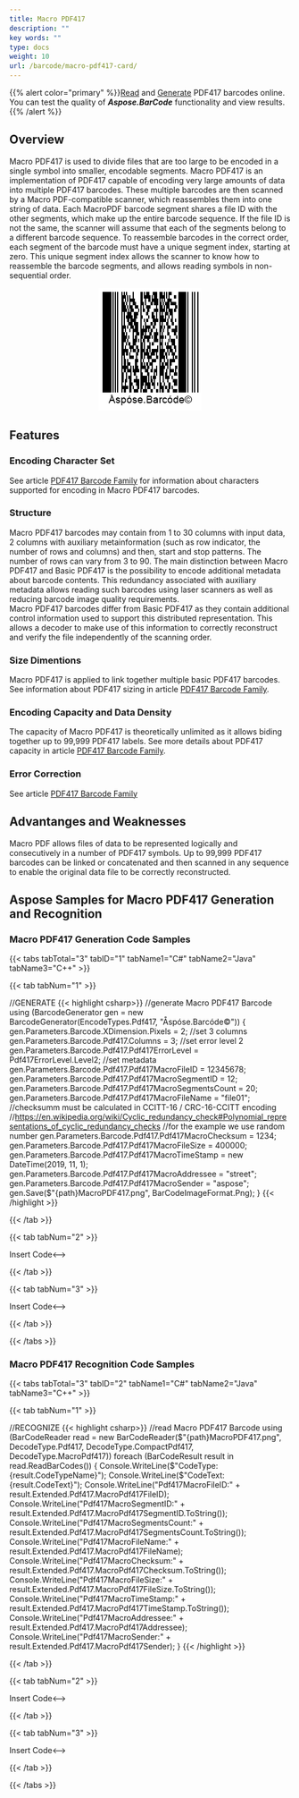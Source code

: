 ```yaml
---
title: Macro PDF417
description: ""
key words: ""
type: docs
weight: 10
url: /barcode/macro-pdf417-card/
---
```

{{% alert color="primary" %}}[Read](https://products.aspose.app/barcode/recognize/pdf417) and [Generate](https://products.aspose.app/barcode/generate/pdf417) PDF417 barcodes online. You can test the quality of ***Aspose.BarCode*** functionality and view results.{{% /alert %}}

## **Overview**
Macro PDF417 is used to divide files that are too large to be encoded in a single symbol into smaller, encodable segments. Macro PDF417 is an implementation of PDF417 capable of encoding very large amounts of data into multiple PDF417 barcodes. These multiple barcodes are then scanned by a Macro PDF-compatible scanner, which reassembles them into one string of data. Each MacroPDF barcode segment shares a file ID with the other segments, which make up the entire barcode sequence. If the file ID is not the same, the scanner will assume that each of the segments belong to a different barcode sequence. To reassemble barcodes in the correct order, each segment of the barcode must have a unique segment index, starting at zero. This unique segment index allows the scanner to know how to reassemble the barcode segments, and allows reading symbols in non-sequential order. 

<p align="center"><img src="macropdf417permanent.png"></p>

## **Features**
  
### **Encoding Character Set**
See article [PDF417 Barcode Family](/barcode/pdf417-cards/) for information about characters supported for encoding in Macro PDF417 barcodes.  

### **Structure**
Macro PDF417 barcodes may contain from 1 to 30 columns with input data, 2 columns with auxiliary metainformation (such as row indicator, the number of rows and columns) and then, start and stop patterns. The number of rows can vary from 3 to 90. The main distinction between Macro PDF417 and Basic PDF417 is the possibility to encode additional metadata about barcode contents. This redundancy associated with auxiliary metadata allows reading such barcodes using laser scanners as well as reducing barcode image quality requirements.  
Macro PDF417 barcodes differ from Basic PDF417 as they contain additional control information used to support this distributed representation. This allows a decoder to make use of this information to correctly reconstruct and verify the file independently of the scanning order. 

### **Size Dimentions**
Macro PDF417 is applied to link together multiple basic PDF417 barcodes. See information about PDF417 sizing in article [PDF417 Barcode Family](/barcode/pdf417-cards/). 

### **Encoding Capacity and Data Density**
The capacity of Macro PDF417 is theoretically unlimited as it allows biding together up to 99,999 PDF417 labels. See more details about PDF417 capacity in article [PDF417 Barcode Family](/barcode/pdf417-cards/). 

### **Error Correction**
See article [PDF417 Barcode Family](/barcode/pdf417-cards/)

## **Advantanges and Weaknesses**
Macro PDF allows files of data to be represented logically and consecutively in a number of PDF417 symbols. Up to 99,999 PDF417 barcodes can be linked or concatenated and then scanned in any sequence to enable the original data file to be correctly reconstructed.

## **Aspose Samples for Macro PDF417 Generation and Recognition**
### **Macro PDF417 Generation Code Samples**

{{< tabs tabTotal="3" tabID="1" tabName1="C#" tabName2="Java" tabName3="C++" >}}

{{< tab tabNum="1" >}}

//GENERATE
{{< highlight csharp>}}
//generate Macro PDF417 Barcode
using (BarcodeGenerator gen = new BarcodeGenerator(EncodeTypes.Pdf417, "Åspóse.Barcóde©"))
{
    gen.Parameters.Barcode.XDimension.Pixels = 2;
    //set 3 columns
    gen.Parameters.Barcode.Pdf417.Columns = 3;
    //set error level 2
    gen.Parameters.Barcode.Pdf417.Pdf417ErrorLevel = Pdf417ErrorLevel.Level2;
    //set metadata
    gen.Parameters.Barcode.Pdf417.Pdf417MacroFileID = 12345678;
    gen.Parameters.Barcode.Pdf417.Pdf417MacroSegmentID = 12;
    gen.Parameters.Barcode.Pdf417.Pdf417MacroSegmentsCount = 20;
    gen.Parameters.Barcode.Pdf417.Pdf417MacroFileName = "file01";
    //checksumm must be calculated in CCITT-16 / CRC-16-CCITT encoding
    //https://en.wikipedia.org/wiki/Cyclic_redundancy_check#Polynomial_representations_of_cyclic_redundancy_checks
    //for the example we use random number
    gen.Parameters.Barcode.Pdf417.Pdf417MacroChecksum = 1234;
    gen.Parameters.Barcode.Pdf417.Pdf417MacroFileSize = 400000;
    gen.Parameters.Barcode.Pdf417.Pdf417MacroTimeStamp = new DateTime(2019, 11, 1);
    gen.Parameters.Barcode.Pdf417.Pdf417MacroAddressee = "street";
    gen.Parameters.Barcode.Pdf417.Pdf417MacroSender = "aspose";
    gen.Save($"{path}MacroPDF417.png", BarCodeImageFormat.Png);
}
{{< /highlight >}}


{{< /tab >}}

{{< tab tabNum="2" >}}

<!-->Insert Code<-->

{{< /tab >}}

{{< tab tabNum="3" >}}

<!-->Insert Code<-->

{{< /tab >}}

{{< /tabs >}}

### **Macro PDF417 Recognition Code Samples**

{{< tabs tabTotal="3" tabID="2" tabName1="C#" tabName2="Java" tabName3="C++" >}}

{{< tab tabNum="1" >}}

//RECOGNIZE
{{< highlight csharp>}}
//read Macro PDF417 Barcode
using (BarCodeReader read = new BarCodeReader($"{path}MacroPDF417.png", DecodeType.Pdf417, DecodeType.CompactPdf417, DecodeType.MacroPdf417))
    foreach (BarCodeResult result in read.ReadBarCodes())
    {
        Console.WriteLine($"CodeType:{result.CodeTypeName}");
        Console.WriteLine($"CodeText:{result.CodeText}");
        Console.WriteLine("Pdf417MacroFileID:" + result.Extended.Pdf417.MacroPdf417FileID);
        Console.WriteLine("Pdf417MacroSegmentID:" + result.Extended.Pdf417.MacroPdf417SegmentID.ToString());
        Console.WriteLine("Pdf417MacroSegmentsCount:" + result.Extended.Pdf417.MacroPdf417SegmentsCount.ToString());
        Console.WriteLine("Pdf417MacroFileName:" + result.Extended.Pdf417.MacroPdf417FileName);
        Console.WriteLine("Pdf417MacroChecksum:" + result.Extended.Pdf417.MacroPdf417Checksum.ToString());
        Console.WriteLine("Pdf417MacroFileSize:" + result.Extended.Pdf417.MacroPdf417FileSize.ToString());
        Console.WriteLine("Pdf417MacroTimeStamp:" + result.Extended.Pdf417.MacroPdf417TimeStamp.ToString());
        Console.WriteLine("Pdf417MacroAddressee:" + result.Extended.Pdf417.MacroPdf417Addressee);
        Console.WriteLine("Pdf417MacroSender:" + result.Extended.Pdf417.MacroPdf417Sender);
    }
{{< /highlight >}}


{{< /tab >}}

{{< tab tabNum="2" >}}

<!-->Insert Code<-->

{{< /tab >}}

{{< tab tabNum="3" >}}

<!-->Insert Code<-->

{{< /tab >}}

{{< /tabs >}}
